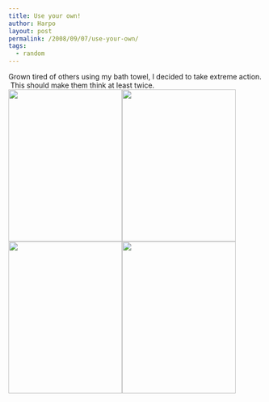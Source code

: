 ```yaml
---
title: Use your own!
author: Harpo
layout: post
permalink: /2008/09/07/use-your-own/
tags:
  - random
---
```

Grown tired of others using my bath towel, I decided to take extreme action.  This should make them think at least twice.  
[<img class="alignnone size-full wp-image-364" src="http://www.harpojaeger.com/assets/media/wp-content/uploads/2008/09/p-640-480-4da8e6b4-4ae8-49dc-b459-98fd8eca9b52.jpeg" alt="" width="225" height="300" />][1][<img class="alignnone size-full wp-image-364" src="http://www.harpojaeger.com/assets/media/wp-content/uploads/2008/09/p-640-480-d8ba8327-b69e-4908-9202-43d21d528faf.jpeg" alt="" width="225" height="300" />][2][<img class="alignnone size-full wp-image-364" src="http://www.harpojaeger.com/assets/media/wp-content/uploads/2008/09/p-640-480-32252441-7eb9-4c78-83a9-295038f361d6.jpeg" alt="" width="225" height="300" />][3][<img class="alignnone size-full wp-image-364" src="http://www.harpojaeger.com/assets/media/wp-content/uploads/2008/09/p-640-480-fdb7774d-41b7-4651-a0b7-10c3ea281ff5.jpeg" alt="" width="225" height="300" />][4]

 [1]: http://www.harpojaeger.com/assets/media/wp-content/uploads/2008/09/p-640-480-4da8e6b4-4ae8-49dc-b459-98fd8eca9b52.jpeg
 [2]: http://www.harpojaeger.com/assets/media/wp-content/uploads/2008/09/p-640-480-d8ba8327-b69e-4908-9202-43d21d528faf.jpeg
 [3]: http://www.harpojaeger.com/assets/media/wp-content/uploads/2008/09/p-640-480-32252441-7eb9-4c78-83a9-295038f361d6.jpeg
 [4]: http://www.harpojaeger.com/assets/media/wp-content/uploads/2008/09/p-640-480-fdb7774d-41b7-4651-a0b7-10c3ea281ff5.jpeg